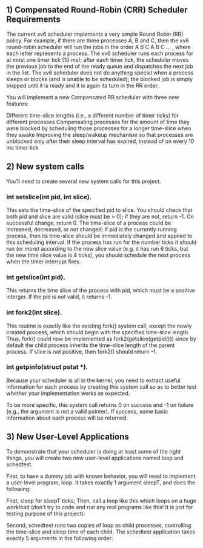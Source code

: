 ## 1) Compensated Round-Robin (CRR) Scheduler Requirements
The current xv6 scheduler implements a very simple Round Robin (RR) policy.  For example, if there are three processes A, B and C, then the xv6 round-robin scheduler will run the jobs in the order  A B C A B C … , where each letter represents a process.  The xv6 scheduler runs each process for at most one timer tick (10 ms); after each timer tick, the scheduler moves the previous job to the end of the ready queue and dispatches the next job in the list.   The xv6 scheduler does not do anything special when a process sleeps or blocks (and is unable to be scheduled); the blocked job is simply skipped until it is ready and it is again its turn in the RR order. 

You will implement a new Compensated RR scheduler with three new features:

Different time-slice lengths (i.e., a different number of timer ticks) for different processes
Compensating processes for the amount of time they were blocked by scheduling those processes for a longer time-slice when they awake
Improving the sleep/wakeup mechanism so that processes are unblocked only after their sleep interval has expired, instead of on every 10 ms timer tick

## 2) New system calls
You’ll need to create several new system calls for this project.

### int setslice(int pid, int slice).  
This sets the time-slice of the specified pid to slice.  You should check that both pid and slice are valid (slice must be > 0); if they are not, return -1.  On successful change, return 0.  The time-slice of a process could be increased, decreased, or not changed; if pid is the currently running process, then its time-slice should be immediately changed and applied to this scheduling interval.    If the process has run for the number ticks it should run (or more) according to the new slice value (e.g. it has run 6 ticks, but the new time slice value is 4 ticks), you should schedule the next process when the timer interrupt fires.

### int getslice(int pid).  
This returns the time slice of the process with pid, which must be a positive interger.  If the pid is not valid, it returns -1.

### int fork2(int slice).  
This routine is exactly like the existing fork() system call, except the newly created process, which should begin with the specified time-slice length.   Thus, fork() could now be implemented as fork2(getslice(getpid())) since by default the child process inherits the time-slice length of the parent process.  If slice is not positive, then fork2() should return -1.

### int getpinfo(struct pstat *).   
Because your scheduler is all in the kernel, you need to extract useful information for each process by creating this system call so as to better test whether your implementation works as expected.

To be more specific, this system call returns 0 on success and -1 on failure (e.g., the argument is not a valid pointer).  If success, some basic information about each process will be returned.

## 3) New User-Level Applications
To demonstrate that your scheduler is doing at least some of the right things, you will create two new user-level applications named loop and schedtest.

First, to have a dummy job with known behavior, you will need to implement a user-level program, loop. It takes exactly 1 argument sleepT, and does the following:

First, sleep for sleepT ticks;
Then, call a loop like this which loops on a huge workload (don't try to code and run any real programs like this! It is just for testing purpose of this project):

Second, schedtest runs two copies of loop as child processes, controlling the time-slice and sleep time of each child.  The schedtest application takes exactly 5 arguments in the following order:
